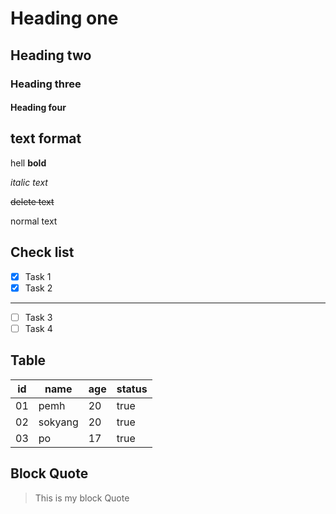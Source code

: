 # Heading one
## Heading two
### Heading three
#### Heading four
## text format
hell **bold**

*italic text*

~~delete text~~

normal text

## Check list
- [x] Task 1
- [x] Task 2
---
- [ ] Task 3
- [ ] Task 4

## Table
|id | name |age |status |
|--- |--- |--- |--- |
|01 | pemh |20 |true |
|02 | sokyang |20 |true |
|03 | po | 17 |true |

## Block Quote

> This is my block Quote
